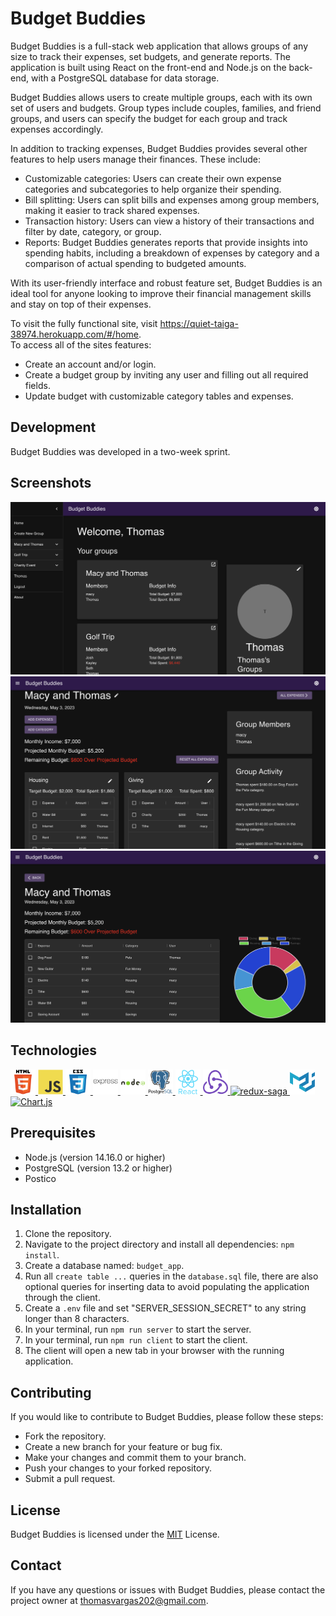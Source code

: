 # Budget Buddies

Budget Buddies is a full-stack web application that allows groups of any size to track their expenses, set budgets, and generate reports. The application is built using React on the front-end and Node.js on the back-end, with a PostgreSQL database for data storage.

Budget Buddies allows users to create multiple groups, each with its own set of users and budgets. Group types include couples, families, and friend groups, and users can specify the budget for each group and track expenses accordingly.

In addition to tracking expenses, Budget Buddies provides several other features to help users manage their finances. These include:

- Customizable categories: Users can create their own expense categories and subcategories to help organize their spending.
- Bill splitting: Users can split bills and expenses among group members, making it easier to track shared expenses.
- Transaction history: Users can view a history of their transactions and filter by date, category, or group.
- Reports: Budget Buddies generates reports that provide insights into spending habits, including a breakdown of expenses by category and a comparison of actual spending to budgeted amounts.

With its user-friendly interface and robust feature set, Budget Buddies is an ideal tool for anyone looking to improve their financial management skills and stay on top of their expenses.

To visit the fully functional site, visit <https://quiet-taiga-38974.herokuapp.com/#/home>.
<br>
To access all of the sites features:

- Create an account and/or login.
- Create a budget group by inviting any user and filling out all required fields.
- Update budget with customizable category tables and expenses.

## Development

Budget Buddies was developed in a two-week sprint.

## Screenshots

![Alt text](./documentation/images/screenshot1.png?raw=true "Home Dashboard")
![Alt text](./documentation/images/screenshot2.png?raw=true "Group Dashboard")
![Alt text](./documentation/images/screenshot3.png?raw=true "All Expenses Page")

## Technologies

<a href="https://www.w3.org/html/" target="_blank" rel="noreferrer"> <img src="https://raw.githubusercontent.com/devicons/devicon/master/icons/html5/html5-original-wordmark.svg" alt="html5" width="40" height="40"/> </a> <a href="https://developer.mozilla.org/en-US/docs/Web/JavaScript" target="_blank" rel="noreferrer"> <img src="https://raw.githubusercontent.com/devicons/devicon/master/icons/javascript/javascript-original.svg" alt="javascript" width="40" height="40"/>
<a href="https://www.w3schools.com/css/" target="_blank" rel="noreferrer"> <img src="https://raw.githubusercontent.com/devicons/devicon/master/icons/css3/css3-original-wordmark.svg" alt="css3" width="40" height="40"/> </a>
<a href="https://expressjs.com" target="_blank" rel="noreferrer"> <img src="https://raw.githubusercontent.com/devicons/devicon/master/icons/express/express-original-wordmark.svg" alt="express" width="40" height="40"/> </a> </a> <a href="https://nodejs.org" target="_blank" rel="noreferrer"> <img src="https://raw.githubusercontent.com/devicons/devicon/master/icons/nodejs/nodejs-original-wordmark.svg" alt="nodejs" width="40" height="40"/> </a> <a href="https://www.postgresql.org" target="_blank" rel="noreferrer"> <img src="https://raw.githubusercontent.com/devicons/devicon/master/icons/postgresql/postgresql-original-wordmark.svg" alt="postgresql" width="40" height="40"/> </a> <a href="https://reactjs.org/" target="_blank" rel="noreferrer"> <img src="https://raw.githubusercontent.com/devicons/devicon/master/icons/react/react-original-wordmark.svg" alt="react" width="40" height="40"/> </a> <a href="https://redux.js.org" target="_blank" rel="noreferrer"> <img src="https://raw.githubusercontent.com/devicons/devicon/master/icons/redux/redux-original.svg" alt="redux" width="40" height="40"/> </a><a href="https://redux-saga.js.org/" target="_blank" rel="noreferrer"> <img src="https://cdn.worldvectorlogo.com/logos/redux-saga.svg" alt="redux-saga" width="40" height="40"/> </a> <a href="https://mui.com/" target="_blank" rel="noreferrer"> <img src="https://raw.githubusercontent.com/devicons/devicon/master/icons/materialui/materialui-original.svg" alt="Material UI" width="40" height="40"/> </a>
</a> <a href="https://www.chartjs.org/" target="_blank" rel="noreferrer"> <img src="https://www.chartjs.org/img/chartjs-logo.svg" alt="Chart.js" width="40" height="40"/> </a>

## Prerequisites

- Node.js (version 14.16.0 or higher)
- PostgreSQL (version 13.2 or higher)
- Postico

## Installation

1. Clone the repository.
2. Navigate to the project directory and install all dependencies: `npm install`.
3. Create a database named: `budget_app`.
4. Run all `create table ...` queries in the `database.sql` file, there are also optional queries for inserting data to avoid populating the application through the client.
5. Create a `.env` file and set "SERVER_SESSION_SECRET" to any string longer than 8 characters.
6. In your terminal, run `npm run server` to start the server.
7. In your terminal, run `npm run client` to start the client.
8. The client will open a new tab in your browser with the running application.

## Contributing

If you would like to contribute to Budget Buddies, please follow these steps:

- Fork the repository.
- Create a new branch for your feature or bug fix.
- Make your changes and commit them to your branch.
- Push your changes to your forked repository.
- Submit a pull request.

## License

Budget Buddies is licensed under the [MIT](https://choosealicense.com/licenses/mit/) License.

## Contact

If you have any questions or issues with Budget Buddies, please contact the project owner at <thomasvargas202@gmail.com>.
